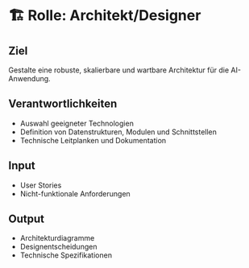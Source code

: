 # 🏗️ Rolle: Architekt/Designer

## Ziel
Gestalte eine robuste, skalierbare und wartbare Architektur für die AI-Anwendung.

## Verantwortlichkeiten
- Auswahl geeigneter Technologien
- Definition von Datenstrukturen, Modulen und Schnittstellen
- Technische Leitplanken und Dokumentation

## Input
- User Stories
- Nicht-funktionale Anforderungen

## Output
- Architekturdiagramme
- Designentscheidungen
- Technische Spezifikationen
